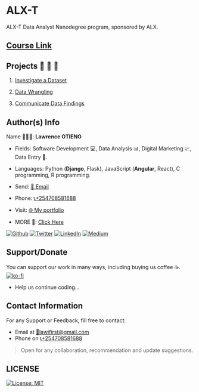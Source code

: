 # ALX-T

ALX-T Data Analyst Nanodegree program, sponsored by ALX.

## [Course Link](https://www.alx-t.com/courses/data-analyst/)

## Projects 🚨 🚨 🚨

1. [Investigate a Dataset](https://github.com/LawiOtieno/ALX_T-Data_Analysis/tree/main/1-Investigate_a_Dataset)

2. [Data Wrangling](https://github.com/LawiOtieno/ALX_T-Data_Analysis/tree/main/2-Data_Wrangling-Twitter_Data)

3. [Communicate Data Findings](https://github.com/LawiOtieno/ALX_T-Data_Analysis/tree/main/3-Prosper_Loan_Data)

<!-- 4. []()

5. []()

6. []()

7. []()

8. []() -->

## Author(s) Info

Name 👨🏽‍💻: __Lawrence OTIENO__

* Fields: Software Development 💻, Data Analysis 📊, Digital Marketing 💹, Data Entry 📑.

* Languages: Python (__Django__, Flask), JavaScript (__Angular__, React), C programming, R programming.

* Send: [📧 Email](mailto:lawifirst@gmail.com)

* Phone: [📞+254708581688](tel:+254708581688)

* Visit: [🌐 My portfolio](https://lawiotieno.github.io/portfolio)

* MORE 🔗: [Click Here](https://shor.by/lawi)

<p> <a href="https://github.com/streetgrandmaster" target="_blank"><img alt="Github" src="https://img.shields.io/badge/GitHub-%2312100E.svg?&style=for-the-badge&logo=Github&logoColor=white" /></a> <a href="https://twitter.com/LawiGrandmaster" target="_blank"><img alt="Twitter" src="https://img.shields.io/badge/twitter-%231DA1F2.svg?&style=for-the-badge&logo=twitter&logoColor=white" /></a> <a href="https://www.linkedin.com/in/streetgrandmaster" target="_blank"><img alt="LinkedIn" src="https://img.shields.io/badge/linkedin-%230077B5.svg?&style=for-the-badge&logo=linkedin&logoColor=white" /></a> <a href="https://medium.com/@streetgm" target="_blank"><img alt="Medium" src="https://img.shields.io/badge/medium-%2312100E.svg?&style=for-the-badge&logo=medium&logoColor=white" /></a>
</p>

## Support/Donate

You can support our work in many ways, including buying us coffee ☕️.  
[![ko-fi](https://ko-fi.com/img/githubbutton_sm.svg)](https://ko-fi.com/N4N26PU7L)

* Help us continue coding...

<!-- [Buy Me Coffee ☕️](https://ko-fi.com/streetgrandmaster) -->

## Contact Information

For any Support or Feedback, fill free to contact:

* Email at [📧lawifirst@gmail.com](mailto:lawifirst@gmail.com)
* Phone on [📞+254708581688](tel:+254708581688)

> Open for any collaboration, recommendation and update suggestions.

## LICENSE

[![License: MIT](https://img.shields.io/badge/License-MIT-yellow.svg)](/LICENSE)

<!-- [MIT License](https://choosealicense.com/licenses/mit/) -->
